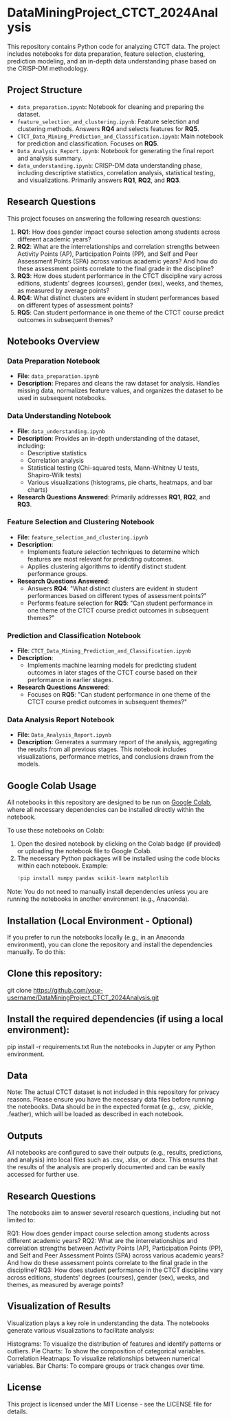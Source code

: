 # DataMiningProject_CTCT_2024Analysis

This repository contains Python code for analyzing CTCT data. The project includes notebooks for data preparation, feature selection, clustering, prediction modeling, and an in-depth data understanding phase based on the CRISP-DM methodology.

## Project Structure

- `data_preparation.ipynb`: Notebook for cleaning and preparing the dataset.
- `feature_selection_and_clustering.ipynb`: Feature selection and clustering methods. Answers **RQ4** and selects features for **RQ5**.
- `CTCT_Data_Mining_Prediction_and_Classification.ipynb`: Main notebook for prediction and classification. Focuses on **RQ5**.
- `Data_Analysis_Report.ipynb`: Notebook for generating the final report and analysis summary.
- `data_understanding.ipynb`: CRISP-DM data understanding phase, including descriptive statistics, correlation analysis, statistical testing, and visualizations. Primarily answers **RQ1**, **RQ2**, and **RQ3**.

## Research Questions

This project focuses on answering the following research questions:

1. **RQ1**: How does gender impact course selection among students across different academic years?
2. **RQ2**: What are the interrelationships and correlation strengths between Activity Points (AP), Participation Points (PP), and Self and Peer Assessment Points (SPA) across various academic years? And how do these assessment points correlate to the final grade in the discipline?
3. **RQ3**: How does student performance in the CTCT discipline vary across editions, students' degrees (courses), gender (sex), weeks, and themes, as measured by average points?
4. **RQ4**: What distinct clusters are evident in student performances based on different types of assessment points?
5. **RQ5**: Can student performance in one theme of the CTCT course predict outcomes in subsequent themes?

## Notebooks Overview

### Data Preparation Notebook

- **File**: `data_preparation.ipynb`
- **Description**: Prepares and cleans the raw dataset for analysis. Handles missing data, normalizes feature values, and organizes the dataset to be used in subsequent notebooks.

### Data Understanding Notebook

- **File**: `data_understanding.ipynb`
- **Description**: Provides an in-depth understanding of the dataset, including:
  - Descriptive statistics
  - Correlation analysis
  - Statistical testing (Chi-squared tests, Mann-Whitney U tests, Shapiro-Wilk tests)
  - Various visualizations (histograms, pie charts, heatmaps, and bar charts)
- **Research Questions Answered**: Primarily addresses **RQ1**, **RQ2**, and **RQ3**.

### Feature Selection and Clustering Notebook

- **File**: `feature_selection_and_clustering.ipynb`
- **Description**: 
  - Implements feature selection techniques to determine which features are most relevant for predicting outcomes.
  - Applies clustering algorithms to identify distinct student performance groups.
- **Research Questions Answered**: 
  - Answers **RQ4**: "What distinct clusters are evident in student performances based on different types of assessment points?"
  - Performs feature selection for **RQ5**: "Can student performance in one theme of the CTCT course predict outcomes in subsequent themes?"

### Prediction and Classification Notebook

- **File**: `CTCT_Data_Mining_Prediction_and_Classification.ipynb`
- **Description**: 
  - Implements machine learning models for predicting student outcomes in later stages of the CTCT course based on their performance in earlier stages.
- **Research Questions Answered**: 
  - Focuses on **RQ5**: "Can student performance in one theme of the CTCT course predict outcomes in subsequent themes?"

### Data Analysis Report Notebook

- **File**: `Data_Analysis_Report.ipynb`
- **Description**: Generates a summary report of the analysis, aggregating the results from all previous stages. This notebook includes visualizations, performance metrics, and conclusions drawn from the models.

## Google Colab Usage

All notebooks in this repository are designed to be run on [Google Colab](https://colab.research.google.com/), where all necessary dependencies can be installed directly within the notebook.

To use these notebooks on Colab:

1. Open the desired notebook by clicking on the Colab badge (if provided) or uploading the notebook file to Google Colab.
2. The necessary Python packages will be installed using the code blocks within each notebook. Example:
   ```python
   !pip install numpy pandas scikit-learn matplotlib
   ```
Note: You do not need to manually install dependencies unless you are running the notebooks in another environment (e.g., Anaconda).
   
## Installation (Local Environment - Optional)
If you prefer to run the notebooks locally (e.g., in an Anaconda environment), you can clone the repository and install the dependencies manually. To do this:

## Clone this repository:
git clone https://github.com/your-username/DataMiningProject_CTCT_2024Analysis.git

## Install the required dependencies (if using a local environment):
pip install -r requirements.txt
Run the notebooks in Jupyter or any Python environment.

## Data
Note: The actual CTCT dataset is not included in this repository for privacy reasons. Please ensure you have the necessary data files before running the notebooks. Data should be in the expected format (e.g., .csv, .pickle, .feather), which will be loaded as described in each notebook.

## Outputs
All notebooks are configured to save their outputs (e.g., results, predictions, and analysis) into local files such as .csv, .xlsx, or .docx. This ensures that the results of the analysis are properly documented and can be easily accessed for further use.

## Research Questions
The notebooks aim to answer several research questions, including but not limited to:

RQ1: How does gender impact course selection among students across different academic years?
RQ2: What are the interrelationships and correlation strengths between Activity Points (AP), Participation Points (PP), and Self and Peer Assessment Points (SPA) across various academic years? And how do these assessment points correlate to the final grade in the discipline?
RQ3: How does student performance in the CTCT discipline vary across editions, students' degrees (courses), gender (sex), weeks, and themes, as measured by average points?

## Visualization of Results
Visualization plays a key role in understanding the data. The notebooks generate various visualizations to facilitate analysis:

Histograms: To visualize the distribution of features and identify patterns or outliers.
Pie Charts: To show the composition of categorical variables.
Correlation Heatmaps: To visualize relationships between numerical variables.
Bar Charts: To compare groups or track changes over time.

## License
This project is licensed under the MIT License - see the LICENSE file for details.
